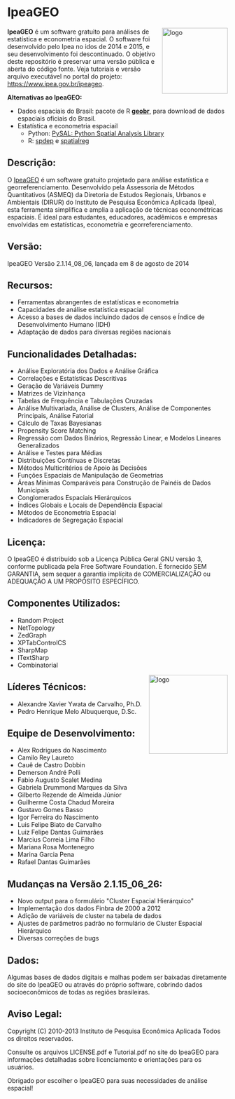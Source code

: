 # IpeaGEO
<img align="right" src="https://github.com/ipeadata-lab/IpeaGeo/blob/main/IpeaGEO/images/Icones_PNG/Ipea%20geo_principal.png?raw=true" alt="logo" width="150"> 

**IpeaGEO** é um software gratuito para análises de estatística e econometria espacial. O software foi desenvolvido pelo Ipea no idos de 2014 e 2015, e seu desenvolvimento foi descontinuado. O objetivo deste repositório é preservar uma versão pública e aberta do código fonte. Veja tutoriais e versão arquivo executável no portal do projeto: https://www.ipea.gov.br/ipeageo.

**Alternativas ao IpeaGEO:**
- Dados espaciais do Brasil: pacote de R [**geobr**](https://ipeagit.github.io/geobr/), para download de dados espaciais oficiais do Brasil.
- Estatística e econometria espaciail
    - Python: [PySAL: Python Spatial Analysis Library](https://pysal.org/pysal/)
    - R: [spdep](https://r-spatial.github.io/spdep/) e [spatialreg](https://r-spatial.github.io/spatialreg/)

## Descrição:
O [IpeaGEO](https://www.ipea.gov.br/ipeageo/) é um software gratuito projetado para análise estatística e georreferenciamento. Desenvolvido pela Assessoria de Métodos Quantitativos (ASMEQ) da Diretoria de Estudos Regionais, Urbanos e Ambientais (DIRUR) do Instituto de Pesquisa Econômica Aplicada (Ipea), esta ferramenta simplifica e amplia a aplicação de técnicas econométricas espaciais. É ideal para estudantes, educadores, acadêmicos e empresas envolvidas em estatísticas, econometria e georreferenciamento.

## Versão:
IpeaGEO Versão 2.1.14_08_06, lançada em 8 de agosto de 2014

## Recursos:
- Ferramentas abrangentes de estatísticas e econometria
- Capacidades de análise estatística espacial
- Acesso a bases de dados incluindo dados de censos e Índice de Desenvolvimento Humano (IDH)
- Adaptação de dados para diversas regiões nacionais

## Funcionalidades Detalhadas:
- Análise Exploratória dos Dados e Análise Gráfica
- Correlações e Estatísticas Descritivas
- Geração de Variáveis Dummy 
- Matrizes de Vizinhança
- Tabelas de Frequência e Tabulações Cruzadas
- Análise Multivariada, Análise de Clusters, Análise de Componentes Principais, Análise Fatorial
- Cálculo de Taxas Bayesianas 
- Propensity Score Matching
- Regressão com Dados Binários, Regressão Linear, e Modelos Lineares Generalizados
- Análise e Testes para Médias
- Distribuições Contínuas e Discretas
- Métodos Multicritérios de Apoio às Decisões
- Funções Espaciais de Manipulação de Geometrias 
- Áreas Mínimas Comparáveis para Construção de Painéis de Dados Municipais
- Conglomerados Espaciais Hierárquicos 
- Índices Globais e Locais de Dependência Espacial
- Métodos de Econometria Espacial
- Indicadores de Segregação Espacial

## Licença:
O IpeaGEO é distribuído sob a Licença Pública Geral GNU versão 3, conforme publicada pela Free Software Foundation. É fornecido SEM GARANTIA, sem sequer a garantia implícita de COMERCIALIZAÇÃO ou ADEQUAÇÃO A UM PROPÓSITO ESPECÍFICO.

## Componentes Utilizados:
- Random Project
- NetTopology
- ZedGraph
- XPTabControlCS
- SharpMap
- ITextSharp
- Combinatorial
<img align="right" src="https://github.com/ipeadata-lab/IpeaGeo/blob/main/IpeaGEO/images/Icones_PNG/logo_ipea_GEO_v_2_0.png?raw=true" alt="logo" width="180"> 

## Líderes Técnicos:
- Alexandre Xavier Ywata de Carvalho, Ph.D.
- Pedro Henrique Melo Albuquerque, D.Sc.

## Equipe de Desenvolvimento:
- Alex Rodrigues do Nascimento
- Camilo Rey Laureto
- Cauê de Castro Dobbin
- Demerson André Polli
- Fabio Augusto Scalet Medina
- Gabriela Drummond Marques da Silva
- Gilberto Rezende de Almeida Júnior
- Guilherme Costa Chadud Moreira
- Gustavo Gomes Basso
- Igor Ferreira do Nascimento
- Luis Felipe Biato de Carvalho
- Luiz Felipe Dantas Guimarães
- Marcius Correia Lima Filho
- Mariana Rosa Montenegro
- Marina Garcia Pena
- Rafael Dantas Guimarães

## Mudanças na Versão 2.1.15_06_26:
- Novo output para o formulário "Cluster Espacial Hierárquico"
- Implementação dos dados Finbra de 2000 a 2012
- Adição de variáveis de cluster na tabela de dados
- Ajustes de parâmetros padrão no formulário de Cluster Espacial Hierárquico
- Diversas correções de bugs

## Dados:
Algumas bases de dados digitais e malhas podem ser baixadas diretamente do site do IpeaGEO ou através do próprio software, cobrindo dados socioeconômicos de todas as regiões brasileiras.

## Aviso Legal:
Copyright (C) 2010-2013 Instituto de Pesquisa Econômica Aplicada
Todos os direitos reservados.

Consulte os arquivos LICENSE.pdf e Tutorial.pdf no site do IpeaGEO para informações detalhadas sobre licenciamento e orientações para os usuários.

Obrigado por escolher o IpeaGEO para suas necessidades de análise espacial!

